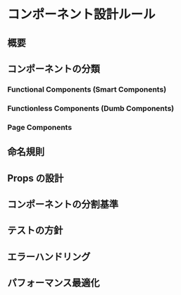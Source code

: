 # コンポーネント設計ルール

## 概要

## コンポーネントの分類

### Functional Components (Smart Components)

### Functionless Components (Dumb Components)

### Page Components

## 命名規則

## Props の設計

## コンポーネントの分割基準

## テストの方針

## エラーハンドリング

## パフォーマンス最適化
